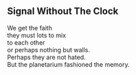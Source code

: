 Signal Without The Clock
------------------------
We get the faith  
they must lots to mix  
to each other  
or perhaps nothing but walls.  
Perhaps they are not hated.  
But the planetarium fashioned the memory.  
